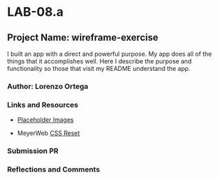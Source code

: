# LAB-08.a

## Project Name: wireframe-exercise

I built an app with a direct and powerful purpose. My app does all of the things that it accomplishes well. Here I describe the purpose and functionality so those that visit my README understand the app.

### Author: Lorenzo Ortega

### Links and Resources

- [Placeholder Images](https://placeholder.com/)

- MeyerWeb [CSS Reset](https://meyerweb.com/eric/tools/css/reset/)

### Submission PR

### Reflections and Comments

